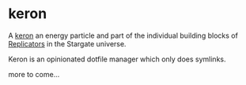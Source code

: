 # keron

A [keron](https://stargate.fandom.com/wiki/Keron) an energy particle and part of the individual building blocks of [Replicators](https://stargate.fandom.com/wiki/Replicator) in the Stargate universe.

Keron is an opinionated dotfile manager which only does symlinks.

more to come...
